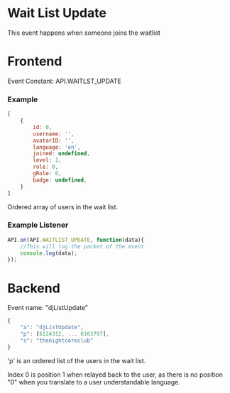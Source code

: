 # Wait List Update

This event happens when someone joins the waitlist

# Frontend

Event Constant: API.WAITLST_UPDATE

### Example

```js
[
    {
        id: 0,
        username: '',
        avatarID: '',
        language: 'en',
        joined: undefined,
        level: 1,
        role: 0,
        gRole: 0,
        badge: undefined,
    }
]
```

Ordered array of users in the wait list.

### Example Listener

```js
API.on(API.WAITLIST_UPDATE, function(data){
    //This will log the packet of the event
    console.log(data);
});
```

# Backend

Event name: "djListUpdate"

``` js
{
	"a": "djListUpdate", 
	"p": [6124312, ... 6163797],
	"s": "thenightcoreclub"
}
```

'p' is an ordered list of the users in the wait list.

Index 0 is position 1 when relayed back to the user, as there is no position "0" when you translate to a user 
understandable language.